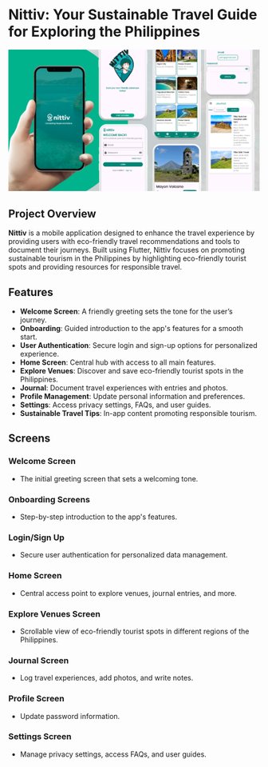# Nittiv: Your Sustainable Travel Guide for Exploring the Philippines

![Nittiv App](nittiv/assets/images/Nittiv.png)

## Project Overview

**Nittiv** is a mobile application designed to enhance the travel experience by providing users with eco-friendly travel recommendations and tools to document their journeys. Built using Flutter, Nittiv focuses on promoting sustainable tourism in the Philippines by highlighting eco-friendly tourist spots and providing resources for responsible travel.

## Features

- **Welcome Screen**: A friendly greeting sets the tone for the user’s journey.
- **Onboarding**: Guided introduction to the app's features for a smooth start.
- **User Authentication**: Secure login and sign-up options for personalized experience.
- **Home Screen**: Central hub with access to all main features.
- **Explore Venues**: Discover and save eco-friendly tourist spots in the Philippines.
- **Journal**: Document travel experiences with entries and photos.
- **Profile Management**: Update personal information and preferences.
- **Settings**: Access privacy settings, FAQs, and user guides.
- **Sustainable Travel Tips**: In-app content promoting responsible tourism.

## Screens

### Welcome Screen
- The initial greeting screen that sets a welcoming tone.

### Onboarding Screens
- Step-by-step introduction to the app's features.

### Login/Sign Up
- Secure user authentication for personalized data management.

### Home Screen
- Central access point to explore venues, journal entries, and more.

### Explore Venues Screen
- Scrollable view of eco-friendly tourist spots in different regions of the Philippines.

### Journal Screen
- Log travel experiences, add photos, and write notes.

### Profile Screen
- Update password information.

### Settings Screen
- Manage privacy settings, access FAQs, and user guides.
